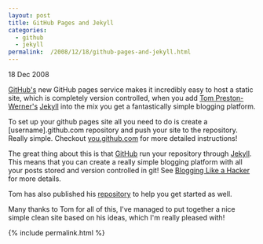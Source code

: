 ```yaml
---
layout: post
title: GitHub Pages and Jekyll
categories:
  - github
  - jekyll
permalink:  /2008/12/18/github-pages-and-jekyll.html
---
```

<p class="date">18 Dec 2008</p>

[GitHub's](http://github.com) new GitHub pages service makes it incredibly easy to host a static site, which is completely version controlled, when you add [Tom Preston-Werner's](http://mojombo.github.com) [Jekyll](http://github.com/mojombo/jekyll) into the mix you get a fantastically simple blogging platform.

To set up your github pages site all you need to do is create a [username].github.com repository and push your site to the repository. Really simple. Checkout [you.github.com](http://you.github.com) for more detailed instructions!

The great thing about this is that [GitHub](http://github.com) run your repository through [Jekyll](http://github.com/mojombo/jekyll/tree/master). This means that you can create a really simple blogging platform with all your posts stored and version controlled in git! See [Blogging Like a Hacker](http://mojombo.github.com/2008/11/17/blogging-like-a-hacker.html) for more details.

Tom has also published his [repository](http://github.com/mojombo/tpw/tree/master) to help you get started as well.

Many thanks to Tom for all of this, I've managed to put together a nice simple clean site based on his ideas, which I'm really pleased with!

{% include permalink.html %}